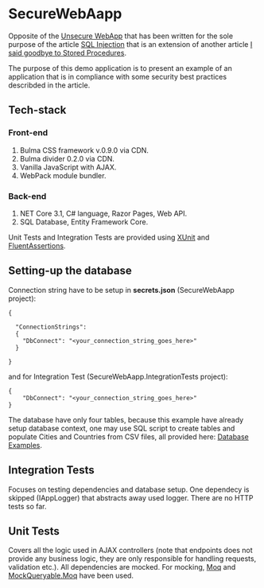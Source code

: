 # SecureWebAapp

Opposite of the [Unsecure WebApp](https://github.com/TomaszKandula/UnsecureWebApp) that has been written for the sole purpose of the article [SQL Injection](https://medium.com/&#64;tomasz.kandula/sql-injection-1bde8bb76ebc) that is an extension of another article [I said goodbye to Stored Procedures](https://medium.com/swlh/i-said-goodbye-to-stored-procedures-539d56350486).

The purpose of this demo application is to present an example of an application that is in compliance with some security best practices describded in the article.

## Tech-stack

### Front-end

1. Bulma CSS framework v.0.9.0 via CDN.
1. Bulma divider 0.2.0 via CDN.
1. Vanilla JavaScript with AJAX.
1. WebPack module bundler.

### Back-end

1. NET Core 3.1, C# language, Razor Pages, Web API.
1. SQL Database, Entity Framework Core.

Unit Tests and Integration Tests are provided using [XUnit](https://github.com/xunit/xunit) and [FluentAssertions](https://github.com/fluentassertions/fluentassertions).

## Setting-up the database

Connection string have to be setup in __secrets.json__ (SecureWebAapp project):

```
{

  "ConnectionStrings": 
  {
    "DbConnect": "<your_connection_string_goes_here>"
  }

}
```

and for Integration Test (SecureWebAapp.IntegrationTests project):

```
{
    "DbConnect": "<your_connection_string_goes_here>"
}
```

The database have only four tables, because this example have already setup database context, one may use SQL script to create tables and populate Cities and Countries from CSV files, all provided here: [Database Examples](https://github.com/TomaszKandula/SecureWebApp/tree/master/DatabaseExamples).

## Integration Tests

Focuses on testing dependencies and database setup. One dependecy is skipped (IAppLogger) that abstracts away used logger. There are no HTTP tests so far.

## Unit Tests

Covers all the logic used in AJAX controllers (note that endpoints does not provide any business logic, they are only responsible for handling requests, validation etc.). All dependencies are mocked. For mocking, [Moq](https://github.com/moq/moq4) and [MockQueryable.Moq](https://github.com/romantitov/MockQueryable) have been used. 
